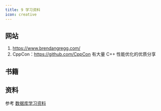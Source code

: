 ```yaml
---
title: 9 学习资料
icon: creative
---
```



## 网站

1. <https://www.brendangregg.com/>
2. CppCon：<https://github.com/CppCon> 有大量 C++ 性能优化的优质分享


## 书籍


## 资料

参考 [数据库学习资料](https://blog.bcmeng.com/post/database-learning.html#%E6%80%A7%E8%83%BD%E4%BC%98%E5%8C%96)


